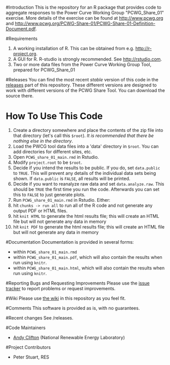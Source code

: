 #Introduction
This is the repository for an R package that provides code to aggregate responses to the Power Curve Working Group "PCWG_Share_01" exercise. More details of the exercise can be found at http://www.pcwg.org and http://www.pcwg.org/PCWG-Share-01/PCWG-Share-01-Definition-Document.pdf.

#Requirements
1. A working installation of R. This can be obtained from e.g. http://r-project.org.
2. A GUI for R. R-studio is strongly recommended. See http://rstudio.com.
3. Two or more data files from the Power Curve Working Group Tool, prepared for PCWG_Share_01

#Releases
You can find the most recent _stable_ version of this code in the [releases](../../releases) part of this repository. These different versions are designed to work with different versions of the PCWG Share Tool. You can download the source there.

# How To Use This Code
1. Create a directory somewhere and place the contents of the zip file into that directory (let's call this `$root`). *It is recommended that there be nothing else in the directory*.
2. Load the PWCG tool data files into a 'data' directory in `$root`. You can add directories for different sites, etc.
3. Open `PCWG_share_01_main.rmd` in Rstudio. 
  1. Modify `project.root` to be `$root`.
  2. Decide if you intend the results to be public. If you do, set `data.public` to `TRUE`. This will prevent any details of the individual data sets being shown. If `data.public` is `FALSE`, all results will be printed.
  3. Decide if you want to reanalyze raw data and set `data.analyze.raw`. This should be `TRUE` the first time you run the code. Afterwards you can set this to `FALSE` to just generate plots.
4. Run `PCWG_share_01_main.rmd` in Rstudio. Either:
  1. hit `chunks -> run all` to run all of the R code and not generate any output PDF or HTML files.
  2. hit `knit HTML` to generate the html results file; this will create an HTML file but will not generate any data in memory
  3. hit `knit PDF` to generate the html results file; this will create an HTML file but will not generate any data in memory

#Documentation
Documentation is provided in several forms:
* within `PCWG_share_01_main.rmd`
* within `PCWG_share_01_main.pdf`, which will also contain the results when run using `knitr`.
* within `PCWG_share_01_main.html`, which will also contain the results when run using `knitr`.

#Reporting Bugs and Requesting Improvements
Please use the [issue tracker](../../issues) to report problems or request improvements.

#Wiki
Please use [the wiki](../../wiki) in this repository as you feel fit.

#Comments
This software is provided as is, with no guarantees.

#Recent changes
See /releases.

#Code Maintainers
* [Andy Clifton](mailto:andrew.clifton@nrel.gov) (National Renewable Energy Laboratory)

#Project Contributors
* Peter Stuart, RES
